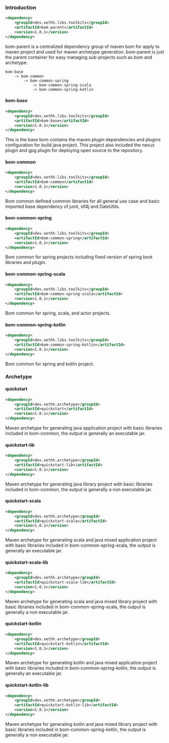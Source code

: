 ### Introduction

```xml
<dependency>
    <groupId>dev.xethh.libs.toolkits</groupId>
    <artifactId>bom-parent</artifactId>
    <version>1.0.1</version>
</dependency>
```

bom-parent is a centralized dependency group of maven bom for apply to maven project and used for maven archetype generation.
bom-parent is just the parent container for easy managing sub-projects such as bom and archetype.

```puml
bom-base
    -> bom-common
        -> bom-common-spring
            -> bom-common-spring-scala
            -> bom-common-spring-kotlin
```

#### bom-base  

```xml
<dependency>
    <groupId>dev.xethh.libs.toolkits</groupId>
    <artifactId>bom-base</artifactId>
    <version>1.0.1</version>
</dependency>
```
This is the base bom contains the maven plugin dependencies and plugins configuration for build java project.
This project also included the nexus plugin and gpg plugin for deploying open source to the repository.
  
  

#### bom-common
```xml
<dependency>
    <groupId>dev.xethh.libs.toolkits</groupId>
    <artifactId>bom-common</artifactId>
    <version>1.0.1</version>
</dependency>
```  
Bom common defined common libraries for all general use case and basic imported base dependency of junit, slf4j and DateUtils.  
#### bom-common-spring
```xml
<dependency>
    <groupId>dev.xethh.libs.toolkits</groupId>
    <artifactId>bom-common-spring</artifactId>
    <version>1.0.1</version>
</dependency>
```
Bom common for spring projects including fixed version of spring boot libraries and plugin.  

#### bom-common-spring-scala
```xml
<dependency>
    <groupId>dev.xethh.libs.toolkits</groupId>
    <artifactId>bom-common-spring-scala</artifactId>
    <version>1.0.1</version>
</dependency>
```
Bom common for spring, scala, and actor projects.

#### bom-common-spring-kotlin
```xml
<dependency>
    <groupId>dev.xethh.libs.toolkits</groupId>
    <artifactId>bom-common-spring-kotlin</artifactId>
    <version>1.0.1</version>
</dependency>
```
Bom common for spring and kotlin project.  
  

### Archetype
#### quickstart
```xml
<dependency>
    <groupId>dev.xethh.archetype</groupId>
    <artifactId>quickstart</artifactId>
    <version>1.0.1</version>
</dependency>
```
Maven archetype for generating java application project with basic libraries included in bom-common, the output is generally an executable jar.  


#### quickstart-lib
```xml
<dependency>
    <groupId>dev.xethh.archetype</groupId>
    <artifactId>quickstart-lib</artifactId>
    <version>1.0.1</version>
</dependency>
```
Maven archetype for generating java library project with basic libraries included in bom-common, the output is generally a non executable jar.  

#### quickstart-scala
```xml
<dependency>
    <groupId>dev.xethh.archetype</groupId>
    <artifactId>quickstart-scala</artifactId>
    <version>1.0.1</version>
</dependency>
```
Maven archetype for generating scala and java mixed application project with basic libraries included in bom-common-spring-scala, the output is generally an executable jar.  

#### quickstart-scala-lib
```xml
<dependency>
    <groupId>dev.xethh.archetype</groupId>
    <artifactId>quickstart-scala-lib</artifactId>
    <version>1.0.1</version>
</dependency>
```
Maven archetype for generating scala and java mixed library project with basic libraries included in bom-common-spring-scala, the output is generally a non executable jar.  
#### quickstart-kotlin
```xml
<dependency>
    <groupId>dev.xethh.archetype</groupId>
    <artifactId>quickstart-kotlin</artifactId>
    <version>1.0.1</version>
</dependency>
```
Maven archetype for generating kotlin and java mixed application project with basic libraries included in bom-common-spring-kotlin, the output is generally an executable jar.  
#### quickstart-kotlin-lib
```xml
<dependency>
    <groupId>dev.xethh.archetype</groupId>
    <artifactId>quickstart-kotlin-lib</artifactId>
    <version>1.0.1</version>
</dependency>
```
Maven archetype for generating kotlin and java mixed library project with basic libraries included in bom-common-spring-kotlin, the output is generally a non executable jar.  
